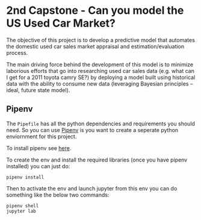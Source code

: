 # 2nd Capstone - Can you model the US Used Car Market?

The objective of this project is to develop a predictive model that automates the domestic used car sales market appraisal and estimation/evaluation process. 

The main driving force behind the development of this model is to minimize laborious efforts that go into researching used car sales data (e.g. what can I get for a 2011 toyota camry SE?) by deploying a model built using historical data with the ability to consume new data (leveraging Bayesian principles – ideal, future state model). 

## Pipenv

The `Pipefile` has all the python dependencies and requirements you should need. So you can use [Pipenv](https://pipenv-fork.readthedocs.io/en/latest/) is you want to create a seperate python enviornment for this project. 

To install pipenv see [here](https://pipenv-fork.readthedocs.io/en/latest/#install-pipenv-today).

To create the env and install the required libraries (once you have pipenv installed) you can just do:
```
pipenv install
```

Then to activate the env and launch jupyter from this env you can do something like the below two commands:
```
pipenv shell
jupyter lab
```
